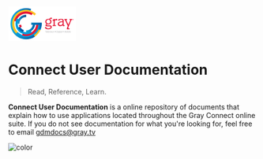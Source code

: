 ![logo](assets/graylogo.png)

# Connect User Documentation

> Read, Reference, Learn.

**Connect User Documentation** is a online repository of documents that explain how to use applications located throughout the Gray Connect online suite.  If you do not see documentation for what you're looking for, feel free to email [gdmdocs@gray.tv](gdmdocs@gray.tv)

![color](#D9F8F5)
